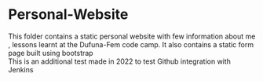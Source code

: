 # Personal-Website
This folder contains a static personal website  with few information about me , lessons learnt at the Dufuna-Fem code camp. It also contains a static form page built using bootstrap  
This is an additional test made in 2022 to test Github integration with Jenkins

